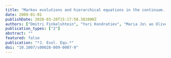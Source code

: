 ```yaml
---
title: "Markov evolutions and hierarchical equations in the continuum. I. One-component systems"
date: 2009-01-01
publishDate: 2020-03-20T15:17:50.381000Z
authors: ["Dmitri Finkelshtein", "Yuri Kondratiev", "Maria Jo\ ao Oliveira"]
publication_types: ["2"]
abstract: ""
featured: false
publication: "*J. Evol. Equ.*"
doi: "10.1007/s00028-009-0007-9"
---
```


